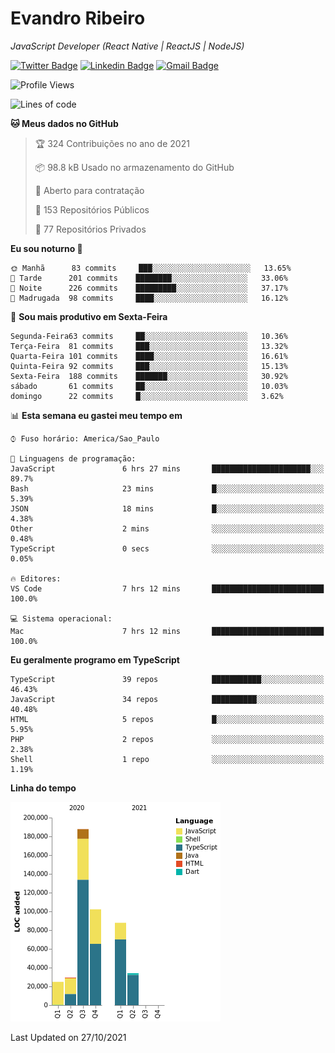 # Evandro **Ribeiro**

*JavaScript Developer (React Native | ReactJS | NodeJS)*

[![Twitter Badge](https://img.shields.io/badge/-@ribeiroevandro-201B2D?style=flat-square&labelColor=201B2D&logo=twitter&logoColor=white&link=https://twitter.com/ribeiroevandro)](https://twitter.com/ribeiroevandro) 
[![Linkedin Badge](https://img.shields.io/badge/-Evandro%20Ribeiro-201B2D?style=flat-square&logo=Linkedin&logoColor=white&link=https://www.linkedin.com/in/ribeiroevandro)](https://www.linkedin.com/in/ribeiroevandro) 
[![Gmail Badge](https://img.shields.io/badge/-oi@ribeiroevandro.com.br-201B2D?style=flat-square&logo=Gmail&logoColor=white&link=mailto:oi@ribeiroevandro.com.br)](mailto:oi@ribeiroevandro.com.br)


<!--START_SECTION:waka-->
![Profile Views](http://img.shields.io/badge/Visualizac%C3%B5es%20do%20perfil-1-blue)

![Lines of code](https://img.shields.io/badge/Desde%20o%20Hello%20World%20eu%20escrevi-466053%20linhas%20de%20c%C3%B3digo-blue)

**🐱 Meus dados no GitHub** 

> 🏆 324 Contribuições no ano de 2021
 > 
> 📦 98.8 kB Usado no armazenamento do GitHub 
 > 
> 💼 Aberto para contratação
 > 
> 📜 153 Repositórios Públicos 
 > 
> 🔑 77 Repositórios Privados  
 > 
**Eu sou noturno 🦉** 

```text
🌞 Manhã      83 commits     ███░░░░░░░░░░░░░░░░░░░░░░   13.65% 
🌆 Tarde      201 commits    ████████░░░░░░░░░░░░░░░░░   33.06% 
🌃 Noite      226 commits    █████████░░░░░░░░░░░░░░░░   37.17% 
🌙 Madrugada  98 commits     ████░░░░░░░░░░░░░░░░░░░░░   16.12%

```
📅 **Sou mais produtivo em Sexta-Feira** 

```text
Segunda-Feira63 commits     ██░░░░░░░░░░░░░░░░░░░░░░░   10.36% 
Terça-Feira  81 commits     ███░░░░░░░░░░░░░░░░░░░░░░   13.32% 
Quarta-Feira 101 commits    ████░░░░░░░░░░░░░░░░░░░░░   16.61% 
Quinta-Feira 92 commits     ███░░░░░░░░░░░░░░░░░░░░░░   15.13% 
Sexta-Feira  188 commits    ███████░░░░░░░░░░░░░░░░░░   30.92% 
sábado       61 commits     ██░░░░░░░░░░░░░░░░░░░░░░░   10.03% 
domingo      22 commits     █░░░░░░░░░░░░░░░░░░░░░░░░   3.62%

```


📊 **Esta semana eu gastei meu tempo em** 

```text
⌚︎ Fuso horário: America/Sao_Paulo

💬 Linguagens de programação: 
JavaScript               6 hrs 27 mins       ██████████████████████░░░   89.7% 
Bash                     23 mins             █░░░░░░░░░░░░░░░░░░░░░░░░   5.39% 
JSON                     18 mins             █░░░░░░░░░░░░░░░░░░░░░░░░   4.38% 
Other                    2 mins              ░░░░░░░░░░░░░░░░░░░░░░░░░   0.48% 
TypeScript               0 secs              ░░░░░░░░░░░░░░░░░░░░░░░░░   0.05%

🔥 Editores: 
VS Code                  7 hrs 12 mins       █████████████████████████   100.0%

💻 Sistema operacional: 
Mac                      7 hrs 12 mins       █████████████████████████   100.0%

```

**Eu geralmente programo em TypeScript** 

```text
TypeScript               39 repos            ███████████░░░░░░░░░░░░░░   46.43% 
JavaScript               34 repos            ██████████░░░░░░░░░░░░░░░   40.48% 
HTML                     5 repos             █░░░░░░░░░░░░░░░░░░░░░░░░   5.95% 
PHP                      2 repos             ░░░░░░░░░░░░░░░░░░░░░░░░░   2.38% 
Shell                    1 repo              ░░░░░░░░░░░░░░░░░░░░░░░░░   1.19%

```


**Linha do tempo**

![Chart not found](https://raw.githubusercontent.com/ribeiroevandro/ribeiroevandro/master/charts/bar_graph.png) 


 Last Updated on 27/10/2021
<!--END_SECTION:waka-->
